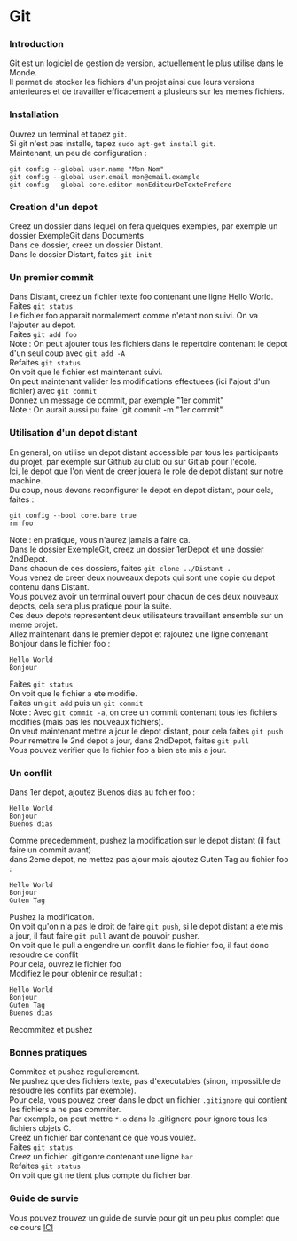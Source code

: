 # Git

### Introduction
Git est un logiciel de gestion de version, actuellement le plus utilise dans le Monde.</br>
Il permet de stocker les fichiers d'un projet ainsi que leurs versions anterieures et de travailler efficacement a plusieurs sur les memes fichiers.

### Installation
Ouvrez un terminal et tapez `git`.</br>
Si git n'est pas installe, tapez `sudo apt-get install git`.</br>
Maintenant, un peu de configuration :
```
git config --global user.name "Mon Nom"
git config --global user.email mon@email.example
git config --global core.editor monEditeurDeTextePrefere
``` 

### Creation d'un depot
Creez un dossier dans lequel on fera quelques exemples, par exemple un dossier ExempleGit dans Documents</br>
Dans ce dossier, creez un dossier Distant.</br>
Dans le dossier Distant, faites `git init`

### Un premier commit
Dans Distant, creez un fichier texte foo contenant une ligne Hello World.</br>
Faites `git status`</br>
Le fichier foo apparait normalement comme n'etant non suivi. On va l'ajouter au depot.</br>
Faites `git add foo`</br>
Note : On peut ajouter tous les fichiers dans le repertoire contenant le depot d'un seul coup avec `git add -A`</br>
Refaites `git status`</br>
On voit que le fichier est maintenant suivi.</br>
On peut maintenant valider les modifications effectuees (ici l'ajout d'un fichier) avec `git commit`</br>
Donnez un message de commit, par exemple "1er commit"</br>
Note : On aurait aussi pu faire `git commit -m "1er commit".

### Utilisation d'un depot distant
En general, on utilise un depot distant accessible par tous les participants du projet, par exemple sur Github au club ou sur Gitlab pour l'ecole.</br>
Ici, le depot que l'on vient de creer jouera le role de depot distant sur notre machine.</br>
Du coup, nous devons reconfigurer le depot en depot distant, pour cela, faites : 
```
git config --bool core.bare true
rm foo
```
Note : en pratique, vous n'aurez jamais a faire ca.</br>
Dans le dossier ExempleGit, creez un dossier 1erDepot et une dossier 2ndDepot.</br>
Dans chacun de ces dossiers, faites `git clone ../Distant .`</br>
Vous venez de creer deux nouveaux depots qui sont une copie du depot contenu dans Distant.</br>
Vous pouvez avoir un terminal ouvert pour chacun de ces deux nouveaux depots, cela sera plus pratique pour la suite.</br>
Ces deux depots representent deux utilisateurs travaillant ensemble sur un meme projet.</br>
Allez maintenant dans le premier depot et rajoutez une ligne contenant Bonjour dans le fichier foo :
```
Hello World
Bonjour
```
Faites `git status`</br>
On voit que le fichier a ete modifie.</br>
Faites un `git add` puis un `git commit`</br>
Note : Avec `git commit -a`, on cree un commit contenant tous les fichiers modifies (mais pas les nouveaux fichiers).</br>
On veut maintenant mettre a jour le depot distant, pour cela faites `git push`</br>
Pour remettre le 2nd depot a jour, dans 2ndDepot, faites `git pull`</br>
Vous pouvez verifier que le fichier foo a bien ete mis a jour.

### Un conflit
Dans 1er depot, ajoutez Buenos dias au fchier foo : 
```
Hello World
Bonjour
Buenos dias
```
Comme precedemment, pushez la modification sur le depot distant (il faut faire un commit avant)</br>
dans 2eme depot, ne mettez pas ajour mais ajoutez Guten Tag au fichier foo :
```
Hello World
Bonjour
Guten Tag
```
Pushez la modification.</br>
On voit qu'on n'a pas le droit de faire `git push`, si le depot distant a ete mis a jour, il faut faire `git pull` avant de pouvoir pusher.</br>
On voit que le pull a engendre un conflit dans le fichier foo, il faut donc resoudre ce conflit</br>
Pour cela, ouvrez le fichier foo</br>
Modifiez le pour obtenir ce resultat :
```
Hello World
Bonjour
Guten Tag
Buenos dias
```
Recommitez et pushez

### Bonnes pratiques
Commitez et pushez regulierement.</br>
Ne pushez que des fichiers texte, pas d'executables (sinon, impossible de resoudre les conflits par exemple).</br>
Pour cela, vous pouvez creer dans le dpot un fichier `.gitignore` qui contient les fichiers a ne pas commiter.</br>
Par exemple, on peut mettre `*.o` dans le .gitignore pour ignore tous les fichiers objets C.</br>
Creez un fichier bar contenant ce que vous voulez.</br>
Faites `git status`</br>
Creez un fichier .gitigonre contenant une ligne `bar`</br>
Refaites `git status`</br>
On voit que git ne tient plus compte du fichier bar.

### Guide de survie
Vous pouvez trouvez un guide de survie pour git un peu plus complet que ce cours [ICI](https://sen.enst.fr/se203/memento-git)
